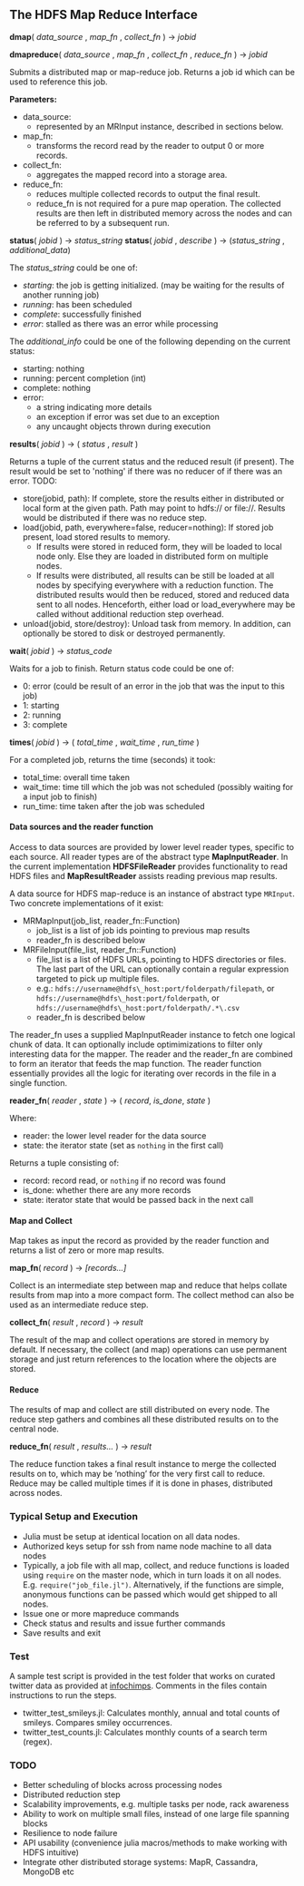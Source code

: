 ## The HDFS Map Reduce Interface

**dmap**( *data_source* , *map_fn* , *collect_fn* ) &rarr; *jobid*

**dmapreduce**( *data_source* , *map_fn* , *collect_fn* , *reduce_fn* ) &rarr; *jobid*

Submits a distributed map or map-reduce job. 
Returns a job id which can be used to reference this job.

**Parameters:**
- data\_source: 
    - represented by an MRInput instance, described in sections below.
- map\_fn:
    - transforms the record read by the reader to output 0 or more records.
- collect\_fn:
    - aggregates the mapped record into a storage area.
- reduce\_fn:
    - reduces multiple collected records to output the final result.
    - reduce\_fn is not required for a pure map operation. The collected results are then left in distributed memory across the nodes and can be referred to by a subsequent run.



**status**( *jobid* ) &rarr; *status_string* 
**status**( *jobid* , *describe* ) &rarr; (*status_string* , *additional_data*)

The *status_string* could be one of:
- *starting*: the job is getting initialized. (may be waiting for the results of another running job)
- *running*: has been scheduled
- *complete*: successfully finished
- *error*: stalled as there was an error while processing

The *additional_info* could be one of the following depending on the current status:
- starting: nothing
- running: percent completion (int)
- complete: nothing
- error: 
    - a string indicating more details
    - an exception if error was set due to an exception
    - any uncaught objects thrown during execution



**results**( *jobid* ) &rarr; ( *status* , *result* )

Returns a tuple of the current status and the reduced result (if present). The result would be set to 'nothing' if there was no reducer of if there was an error.
TODO:
- store(jobid, path): If complete, store the results either in distributed or local form at the given path. Path may point to hdfs:// or file://. Results would be distributed if there was no reduce step.
- load(jobid, path, everywhere=false, reducer=nothing): If stored job present, load stored results to memory. 
    - If results were stored in reduced form, they will be loaded to local node only. Else they are loaded in distributed form on multiple nodes.
    - If results were distributed, all results can be still be loaded at all nodes by specifying everywhere with a reduction function. The distributed results would then be reduced, stored and reduced data sent to all nodes. Henceforth, either load or load\_everywhere may be called without additional reduction step overhead.
- unload(jobid, store/destroy): Unload task from memory. In addition, can optionally be stored to disk or destroyed permanently.



**wait**( *jobid* ) &rarr; *status_code*

Waits for a job to finish. Return status code could be one of:
- 0: error (could be result of an error in the job that was the input to this job)
- 1: starting
- 2: running
- 3: complete 


**times**( *jobid* ) &rarr; ( *total_time* , *wait_time* , *run_time* )

For a completed job, returns the time (seconds) it took:
- total\_time: overall time taken
- wait\_time: time till which the job was not scheduled (possibly waiting for a input job to finish)
- run\_time: time taken after the job was scheduled 



#### Data sources and the reader function
Access to data sources are provided by lower level reader types, specific to each source. All reader types are of the abstract type **MapInputReader**. In the current implementation **HDFSFileReader** provides functionality to read HDFS files and **MapResultReader** assists reading previous map results. 

A data source for HDFS map-reduce is an instance of abstract type `MRInput`. Two concrete implementations of it exist:
- MRMapInput(job_list, reader_fn::Function)
    - job_list is a list of job ids pointing to previous map results
    - reader_fn is described below
- MRFileInput(file_list, reader_fn::Function)
    - file_list is a list of HDFS URLs, pointing to HDFS directories or files. The last part of the URL can optionally contain a regular expression targeted to pick up multiple files.
    - e.g.: `hdfs://username@hdfs\_host:port/folderpath/filepath`, or `hdfs://username@hdfs\_host:port/folderpath`, or `hdfs://username@hdfs\_host:port/folderpath/.*\.csv`
    - reader_fn is described below

The reader\_fn uses a supplied MapInputReader instance to fetch one logical chunk of data. It can optionally include optimimizations to filter only interesting data for the mapper. The reader and the reader\_fn are combined to form an iterator that feeds the map function. The reader function essentially provides all the logic for iterating over records in the file in a single function.

**reader_fn**( *reader* , *state* ) &rarr; ( *record*, *is_done*, *state* )

Where:
- reader: the lower level reader for the data source
- state: the iterator state (set as `nothing` in the first call)

Returns a tuple consisting of:
- record: record read, or `nothing` if no record was found
- is_done: whether there are any more records
- state: iterator state that would be passed back in the next call


#### Map and Collect
Map takes as input the record as provided by the reader function and returns a list of zero or more map results.

**map_fn**( *record* ) &rarr; *[records...]*

Collect is an intermediate step between map and reduce that helps collate results from map into a more compact form. The collect method can also be used as an intermediate reduce step.

**collect_fn**( *result* , *record* ) &rarr; *result*

The result of the map and collect operations are stored in memory by default. If necessary, the collect (and map) operations can use permanent storage and just return references to the location where the objects are stored.



#### Reduce
The results of map and collect are still distributed on every node. The reduce step gathers and combines all these distributed results on to the central node.

**reduce_fn**( *result* , *results...* ) &rarr; *result*

The reduce function takes a final result instance to merge the collected results on to, which may be ‘nothing’ for the very first call to reduce. Reduce may be called multiple times if it is done in phases, distributed across nodes.


### Typical Setup and Execution
- Julia must be setup at identical location on all data nodes.
- Authorized keys setup for ssh from name node machine to all data nodes
- Typically, a job file with all map, collect, and reduce functions is loaded using `require` on the master node, which in turn loads it on all nodes.
  E.g. `require("job_file.jl")`.
  Alternatively, if the functions are simple, anonymous functions can be passed which would get shipped to all nodes.
- Issue one or more mapreduce commands
- Check status and results and issue further commands
- Save results and exit


### Test
A sample test script is provided in the test folder that works on curated twitter data as provided at [infochimps](http://www.infochimps.com/datasets/twitter-census-conversation-metrics-one-year-of-urls-hashtags-sm--2). Comments in the files contain instructions to run the steps.
- twitter\_test\_smileys.jl: Calculates monthly, annual and total counts of smileys. Compares smiley occurrences.
- twitter\_test\_counts.jl: Calculates monthly counts of a search term (regex).


### TODO
- Better scheduling of blocks across processing nodes
- Distributed reduction step
- Scalability improvements, e.g. multiple tasks per node, rack awareness
- Ability to work on multiple small files, instead of one large file spanning blocks
- Resilience to node failure
- API usability (convenience julia macros/methods to make working with HDFS intuitive)
- Integrate other distributed storage systems: MapR, Cassandra, MongoDB etc



